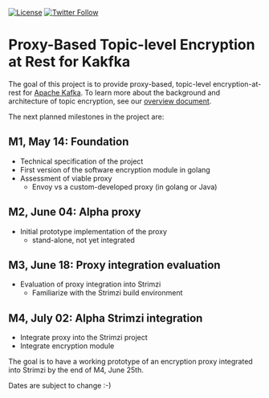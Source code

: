 [![License](https://img.shields.io/badge/license-Apache--2.0-blue.svg)](http://www.apache.org/licenses/LICENSE-2.0)
[![Twitter Follow](https://img.shields.io/twitter/follow/strimziio.svg?style=social&label=Follow&style=for-the-badge)](https://twitter.com/strimziio)


# Proxy-Based Topic-level Encryption at Rest for Kakfka


The goal of this project is to provide proxy-based, topic-level encryption-at-rest for [Apache Kafka](https://kafka.apache.org/).  To learn more about the background and architecture of topic encryption, see our [overview document](doc/README.md).

The next planned milestones in the project are:

## M1, May 14: Foundation
- Technical specification of the project
- First version of the software encryption module in golang 
- Assessment of viable proxy 
  - Envoy vs a custom-developed proxy (in golang or Java)

## M2, June 04: Alpha proxy
- Initial prototype implementation of the proxy
  - stand-alone, not yet integrated

## M3, June 18: Proxy integration evaluation
- Evaluation of proxy integration into Strimzi
  - Familiarize with the Strimzi build environment

## M4, July 02: Alpha Strimzi integration
- Integrate proxy into the Strimzi project
- Integrate encryption module


The goal is to have a working prototype of an encryption proxy integrated into Strimzi by the end of M4, June 25th.




Dates are subject to change :-)
